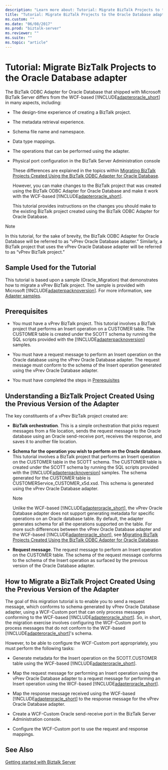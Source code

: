 ```yaml
---
description: "Learn more about: Tutorial: Migrate BizTalk Projects to the Oracle Database adapter"
title: "Tutorial: Migrate BizTalk Projects to the Oracle Database adapter"
ms.custom: ""
ms.date: "06/08/2017"
ms.prod: "biztalk-server"
ms.reviewer: ""
ms.suite: ""
ms.topic: "article"
---
```

# Tutorial: Migrate BizTalk Projects to the Oracle Database adapter
The BizTalk ODBC Adapter for Oracle Database that shipped with Microsoft BizTalk Server differs from the WCF-based [!INCLUDE[adapteroracle_short](../../includes/adapteroracle-short-md.md)] in many aspects, including:  
  
- The design-time experience of creating a BizTalk project.  
  
- The metadata retrieval experience.  
  
- Schema file name and namespace.  
  
- Data type mappings.  
  
- The operations that can be performed using the adapter.  
  
- Physical port configuration in the BizTalk Server Administration console  
  
  These differences are explained in the topics within [Migrating BizTalk Projects Created Using the BizTalk ODBC Adapter for Oracle Database](/previous-versions/).  
  
  However, you can make changes to the BizTalk project that was created using the BizTalk ODBC Adapter for Oracle Database and make it work with the WCF-based [!INCLUDE[adapteroracle_short](../../includes/adapteroracle-short-md.md)].  
  
  This tutorial provides instructions on the changes you should make to the existing BizTalk project created using the BizTalk ODBC Adapter for Oracle Database.  
  
> [!NOTE]
>  In this tutorial, for the sake of brevity, the BizTalk ODBC Adapter for Oracle Database  will be referred to as “vPrev Oracle Database adapter.” Similarly, a BizTalk project that uses the vPrev Oracle Database adapter will be referred to as “vPrev BizTalk project.”  
  
## Sample Used for the Tutorial  
 This tutorial is based upon a sample (Oracle_Migration) that demonstrates how to migrate a vPrev BizTalk project. The sample is provided with Microsoft [!INCLUDE[adapterpacknoversion](../../includes/adapterpacknoversion-md.md)]. For more information, see [Adapter samples](../../adapters-and-accelerators/accelerator-rosettanet/adapter-samples.md).  
  
## Prerequisites  
  
- You must have a vPrev BizTalk project. This tutorial involves a BizTalk project that performs an Insert operation on a CUSTOMER table. The CUSTOMER table is created under the SCOTT schema by running the SQL scripts provided with the [!INCLUDE[adapterpacknoversion](../../includes/adapterpacknoversion-md.md)] samples.  
  
- You must have a request message to perform an Insert operation on the Oracle database using the vPrev Oracle Database adapter. The request message must conform to the schema of the Insert operation generated using the vPrev Oracle Database adapter.  
  
- You must have completed the steps in [Prerequisites](../../adapters-and-accelerators/adapter-oracle-database/prerequisites-to-create-oracle-database-applications.md) 
  
## Understanding a BizTalk Project Created Using the Previous Version of the Adapter  
 The key constituents of a vPrev BizTalk project created are:  
  
- **BizTalk orchestration**. This is a simple orchestration that picks request messages from a file location, sends the request message to the Oracle database using an Oracle send-receive port, receives the response, and saves it to another file location.  
  
- **Schema for the operation you wish to perform on the Oracle database**. This tutorial involves a BizTalk project that performs an Insert operation on the CUSTOMER table in the SCOTT schema. The CUSTOMER table is created under the SCOTT schema by running the SQL scripts provided with the [!INCLUDE[adapterpacknoversion](../../includes/adapterpacknoversion-md.md)] samples. The schema generated for the CUSTOMER table is CUSTOMERService_CUSTOMER_x5d.xsd. This schema is generated using the vPrev Oracle Database adapter.  
  
  > [!NOTE]
  >  Unlike the WCF-based [!INCLUDE[adapteroracle_short](../../includes/adapteroracle-short-md.md)], the vPrev Oracle Database adapter does not support generating metadata for specific operations on an Oracle database table. By default, the adapter generates schema for all the operations supported on the table. For more such differences between the vPrev Oracle Database adapter and the WCF-based [!INCLUDE[adapteroracle_short](../../includes/adapteroracle-short-md.md)], see [Migrating BizTalk Projects Created Using the BizTalk ODBC Adapter for Oracle Database](/previous-versions/).  
  
- **Request message**. The request message to perform an Insert operation on the CUSTOMER table. The schema of the request message conforms to the schema of the Insert operation as surfaced by the previous version of the Oracle Database adapter.  
  
## How to Migrate a BizTalk Project Created Using the Previous Version of the Adapter  
 The goal of this migration tutorial is to enable you to send a request message, which conforms to schema generated by vPrev Oracle Database adapter, using a WCF-Custom port that can only process messages conforming to the WCF-based [!INCLUDE[adapteroracle_short](../../includes/adapteroracle-short-md.md)]. So, in short, the migration exercise involves configuring the WCF-Custom port to process messages that do not conform to the WCF-based [!INCLUDE[adapteroracle_short](../../includes/adapteroracle-short-md.md)]'s schema.  
  
 However, to be able to configure the WCF-Custom port appropriately, you must perform the following tasks:  
  
- Generate metadata for the Insert operation on the SCOTT.CUSTOMER table using the WCF-based [!INCLUDE[adapteroracle_short](../../includes/adapteroracle-short-md.md)].  
  
- Map the request message for performing an Insert operation using the vPrev Oracle Database adapter to a request message for performing an Insert operation using the WCF-based [!INCLUDE[adapteroracle_short](../../includes/adapteroracle-short-md.md)].  
  
- Map the response message received using the WCF-based [!INCLUDE[adapteroracle_short](../../includes/adapteroracle-short-md.md)] to the response message for the vPrev Oracle Database adapter.  
  
- Create a WCF-Custom Oracle send-receive port in the BizTalk Server Administration console.  
  
- Configure the WCF-Custom port to use the request and response mappings.  
  
 
  
## See Also  
[Getting started with Biztalk Server](../../core/getting-started-with-biztalk-server.md)